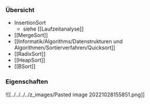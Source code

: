 ### Übersicht
+ InsertionSort
	+ siehe [[Laufzeitanalyse]]
+ [[MergeSort]]
+ [[Informatik/Algorithms/Datenstrukturen und Algorithmen/Sortierverfahren/Quicksort]]
+ [[RadixSort]]
+ [[HeapSort]]
+ [[BSort]]

### Eigenschaften
![[../../../../z_images/Pasted image 20221028155851.png]]
